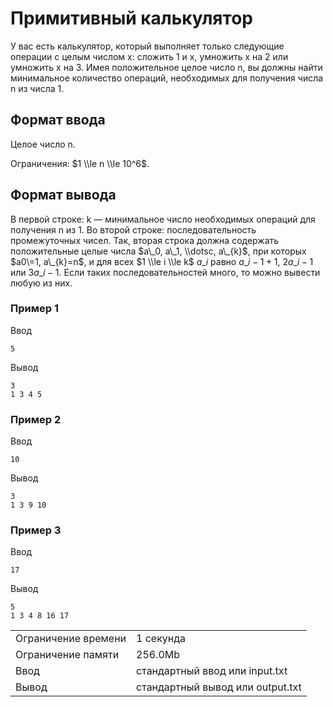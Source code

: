 # Примитивный калькулятор

У вас есть калькулятор, который выполняет только следующие операции с целым числом x: сложить 1 и x, умножить x на 2 или умножить x на 3. Имея положительное целое число n, вы должны найти минимальное количество операций, необходимых для получения числа n из числа 1.

## Формат ввода

Целое число n.

Ограничения: $1 \\le n \\le 10^6$.

## Формат вывода

В первой строке: k — минимальное число необходимых операций для получения n из 1. Во второй строке: последовательность промежуточных чисел. Так, вторая строка должна содержать положительные целые числа $a\_0, a\_1, \\dotsc, a\_{k}$, при которых $a0\=1, a\_{k}=n$, и для всех $1 \\le i \\le k$ $a\_{i}$​ равно $a\_{i-1}+1$, $2a\_{i-1}$​ или $3a\_{i-1}$​. Если таких последовательностей много, то можно вывести любую из них.

### Пример 1

Ввод

    5
    

Вывод

    3
    1 3 4 5
    

### Пример 2

Ввод

    10
    

Вывод

    3
    1 3 9 10
    

### Пример 3

Ввод

    17
    

Вывод

    5
    1 3 4 8 16 17
    

<table>
 <tr class="time-limit">
    <td class="property-title">Ограничение времени</td>
    <td>1&nbsp;секунда</td>
 </tr>
 <tr class="memory-limit">
    <td class="property-title">Ограничение памяти</td>
    <td>256.0Mb</td>
 </tr>
 <tr class="input-file">
    <td class="property-title">Ввод</td>
    <td colspan="1">стандартный ввод или input.txt</td>
 </tr>
 <tr class="output-file">
    <td class="property-title">Вывод</td>
    <td colspan="1">стандартный вывод или output.txt</td>
 </tr>
</table>
